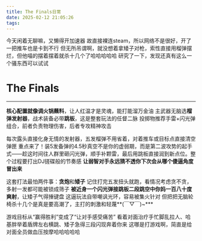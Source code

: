 ```yaml
---
title: The Finals日常
date: 2025-02-12 21:05:26
tags:
---
```

今天闲着无聊嘛，又懒得开加速器
故直接裸连steam，所以网络不是很好，开了一把推车也是卡到不行
但无所吊谓啊，就没想着拿矮子对枪，索性直接用榴弹摆烂，但他喵的摆着摆着就杀十几个了哈哈哈哈哈
研究了一下，发现还真有这么一个骚东西可以试试
# The Finals

  ***
**核心配置就像调火锅蘸料**，让人红温才是灵魂，能打能溜万金油
主武器无脑选**榴弹发射器**，战术装备必带**跳板**，这是整套玩法的任督二脉
投掷物推荐手雷+闪光弹组合，前者负责物理伤害，后者专攻精神攻击
  
每次露头直接化身无情的发射器，五发榴弹不用省着，对着推车或目标点直接清空弹匣
重点来了！装5发备弹的4.5秒真空不是你的虚弱期，而是第二波攻势的起手式——趁这时间往人群里砸闪光弹，顺手补颗雷，最后用跳板直接润到新点位。整个过程要打出DJ搓碟般的节奏感
**让弱智对手永远猜不透你下次会从哪个傻逼角度冒出来**
  
这套打法最怕两件事：**贪炮**和**矮子**
记住打完五发扭头就跑，看情况考虑贪不贪，多射一发都可能被锁成筛子
**被近身一个闪光弹接跳板二段跳空中你妈一百八十度爽射**，让矮子气得捶键盘
这逼玩法自带嘲讽光环，容易被集火针对
但把把无脑轮椅杀十几个是真是要高潮了，主打的刺激和轻蔑**(￣▽￣)~***
   
游戏目标从“赢得胜利”变成了“让对手感受痛苦”
看着对面治疗手忙脚乱拉人、哈基胖举着盾牌左右横跳、矮子急得三段闪现奔着你来
这哪是打游戏啊，简直是给对面全员做血压按摩哈哈哈哈哈